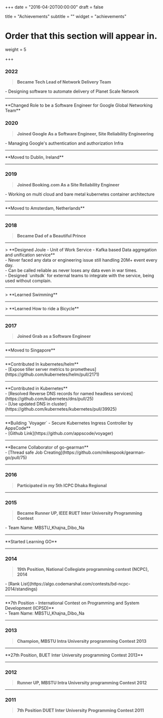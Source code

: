 +++
date = "2016-04-20T00:00:00"
draft = false

title = "Achievements"
subtitle = ""
widget = "achievements"

# Order that this section will appear in.
weight = 5

+++
### 2022
> **Became Tech Lead of Network Delivery Team**
<div class="achievement-details">- Designing software to automate delivery of Planet Scale Network</div>
<hr>
**Changed Role to be a Software Engineer for Google Global Networking Team**<br>

### 2020
> **Joined Google As a Software Engineer, Site Reliability Engineering**
<div class="achievement-details">- Managing Google's authentication and authorization Infra</div>
<hr>
**Moved to Dublin, Ireland**<br>

---

### 2019
> **Joined Booking.com As a Site Reliability Engineer**
<div class="achievement-details">- Working on multi cloud and bare metal kubernetes container architecture</div>
<hr>
**Moved to Amsterdam, Netherlands**<br>

---

### 2018
> **Became Dad of a Beautiful Prince**<br>
<hr>
> **Designed Joule - Unit of Work Service - Kafka based Data aggregation and unification service**<br>
<div class="achievement-details">- Never faced any data or engineering issue still handling 20M+ event every day. <br>
- Can be called reliable as never loses any data even in war times. <br>
- Designed `unitsdk` for external teams to integrate with the service, being used without complain. <br></div>
<hr>
> **Learned Swimming**<br>
<hr>
> **Learned How to ride a Bicycle**<br>

---

### 2017
> **Joined Grab as a Software Engineer**<br>
<hr>
**Moved to Singapore**<br>
<hr>
**Contributed In kubernetes/helm**<br>
<div class="achievement-details">- [Expose tiller server metrics to prometheus](https://github.com/kubernetes/helm/pull/2171)<br></div>
<hr>
**Contributed in Kubernetes**<br>
<div class="achievement-details">- [Resolved Reverse DNS records for named headless services](https://github.com/kubernetes/dns/pull/25)<br>
- [Use updated DNS in cluster](https://github.com/kubernetes/kubernetes/pull/39925)</div>
<hr>
**Building `Voyager` - Secure Kubernetes Ingress Controller by AppsCode**<br>
<div class="achievement-details">- [Github Link](https://github.com/appscode/voyager)</div>
<hr>
**Became Collaborator of go-gearman**<br>
<div class="achievement-details">- [Thread safe Job Creating](https://github.com/mikespook/gearman-go/pull/75)<br></div>

---
### 2016
> **Participated in my 5th ICPC Dhaka Regional**<br>

---
### 2015
> **Became Runner UP, IEEE RUET Inter University Programming Contest**<br>
<div class="achievement-details">- Team Name: MBSTU_Khajna_Dibo_Na<br></div>
<hr>
**Started Learning GO**


---
### 2014
> **19th Position, National Collegiate programming contest (NCPC), 2014**<br>
<div class="achievement-details">- [Rank List](https://algo.codemarshal.com/contests/bd-ncpc-2014/standings)</div>
<hr>
**7th Position - International Contest on Programming and System Development (ICPSD)**<br>
<div class="achievement-details">- Team Name: MBSTU_Khajna_Dibo_Na<br></div>

---

### 2013
> **Champion, MBSTU Intra University programming Contest 2013**<br>
<hr>
**27th Position, BUET Inter University programming Contest 2013**<br>

---
### 2012
> **Runner UP, MBSTU Intra University programming Contest 2012**<br>

---
### 2011
> **7th Position DUET Inter University Programming Contest 2011**<br>
